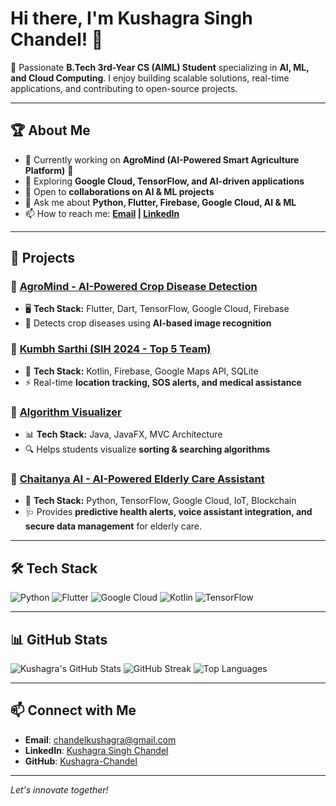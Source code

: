 # Hi there, I'm Kushagra Singh Chandel! 👋

🚀 Passionate **B.Tech 3rd-Year CS (AIML) Student** specializing in **AI, ML, and Cloud Computing**. I enjoy building scalable solutions, real-time applications, and contributing to open-source projects.

---

## 🏆 About Me  
- 🔭 Currently working on **AgroMind (AI-Powered Smart Agriculture Platform)** 🌾
- 🌱 Exploring **Google Cloud, TensorFlow, and AI-driven applications**
- 👯 Open to **collaborations on AI & ML projects**
- 💬 Ask me about **Python, Flutter, Firebase, Google Cloud, AI & ML**
- 📫 How to reach me: **[Email](mailto:chandelkushagra@gmail.com) | [LinkedIn](https://www.linkedin.com/in/kushagra-singh-chandel-33a4571ba)**

---

## 🚀 Projects  

### 🔹 [AgroMind - AI-Powered Crop Disease Detection](https://github.com/youragromindrepo)
- 🖥️ **Tech Stack:** Flutter, Dart, TensorFlow, Google Cloud, Firebase
- 📌 Detects crop diseases using **AI-based image recognition**

### 🔹 [Kumbh Sarthi (SIH 2024 - Top 5 Team)](https://github.com/Kushagra-Chandel/KUMBH-_SARTHI)
- 📍 **Tech Stack:** Kotlin, Firebase, Google Maps API, SQLite
- ⚡ Real-time **location tracking, SOS alerts, and medical assistance**

### 🔹 [Algorithm Visualizer](https://github.com/youralgorithmrepo)
- 📊 **Tech Stack:** Java, JavaFX, MVC Architecture
- 🔍 Helps students visualize **sorting & searching algorithms**

### 🔹 [Chaitanya AI - AI-Powered Elderly Care Assistant](https://github.com/Kushagra-Chandel/Chaitanya-Virtual-Assistant)  
- 🤖 **Tech Stack:** Python, TensorFlow, Google Cloud, IoT, Blockchain  
- 🩺 Provides **predictive health alerts, voice assistant integration, and secure data management** for elderly care.  

---

## 🛠 Tech Stack  

![Python](https://img.shields.io/badge/Python-FFD43B?style=for-the-badge&logo=python&logoColor=blue)
![Flutter](https://img.shields.io/badge/Flutter-02569B?style=for-the-badge&logo=flutter&logoColor=white)
![Google Cloud](https://img.shields.io/badge/Google%20Cloud-4285F4?style=for-the-badge&logo=google-cloud&logoColor=white)
![Kotlin](https://img.shields.io/badge/Kotlin-0095D5?style=for-the-badge&logo=kotlin&logoColor=white)
![TensorFlow](https://img.shields.io/badge/TensorFlow-FF6F00?style=for-the-badge&logo=tensorflow&logoColor=white)

---

## 📊 GitHub Stats  

![Kushagra's GitHub Stats](https://github-readme-stats.vercel.app/api?username=Kushagra-Chandel&show_icons=true&theme=radical)
![GitHub Streak](https://github-readme-streak-stats.herokuapp.com/?user=Kushagra-Chandel&theme=radical)
![Top Languages](https://github-readme-stats.vercel.app/api/top-langs/?username=Kushagra-Chandel&layout=compact&theme=radical)

---

## 📫 Connect with Me  
- **Email**: [chandelkushagra@gmail.com](mailto:chandelkushagra@gmail.com)  
- **LinkedIn**: [Kushagra Singh Chandel](https://www.linkedin.com/in/kushagra-singh-chandel-33a4571ba)  
- **GitHub**: [Kushagra-Chandel](https://github.com/Kushagra-Chandel)  

---

 *Let's innovate together!* 

